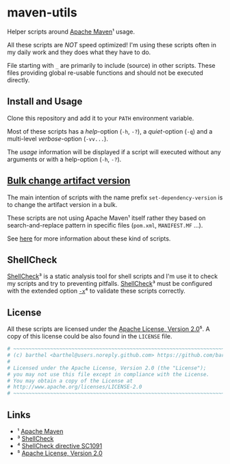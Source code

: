 # maven-utils

Helper scripts around [Apache Maven][maven]¹ usage.

All these scripts are *NOT* speed optimized!
I'm using these scripts often in my daily work and they does what they have to do.

File starting with `_` are primarily to include (source) in other scripts. These files providing global re-usable functions and should not be executed directly.

## Install and Usage

Clone this repository and add it to your `PATH` environment variable.

Most of these scripts has a _help_-option (`-h`, `-?`), a _quiet_-option (`-q`) and a multi-level _verbose_-option (`-vv...`).

The _usage_ information will be displayed if a script will executed without any arguments or with a help-option (`-h`, `-?`).

## [Bulk change artifact version](./set-dependency-version.md "set-dependency-version.md")

The main intention of scripts with the name prefix `set-dependency-version` is to change the artifact version in a bulk.

These scripts are not using Apache Maven¹ itself rather they based on search-and-replace pattern in specific files (`pom.xml`, `MANIFEST.MF` ...).

See [here](./set-dependency-version.md "set-dependency-version.md") for more information about these kind of scripts.

## ShellCheck

[ShellCheck][shellcheck]³ is a static analysis tool for shell scripts and I'm use it to check my scripts and try to preventing pitfalls.
[ShellCheck][shellcheck]³ must be configured with the extended option [`-x`][SC1091]⁴ to validate these scripts correctly.

## License

All these scripts are licensed under the [Apache License, Version 2.0][apl]⁵.
A copy of this license could be also found in the `LICENSE` file.

```bash
# ~~~~~~~~~~~~~~~~~~~~~~~~~~~~~~~~~~~~~~~~~~~~~~~~~~~~~~~~~~~~~~~~~~~~~~~~~
# (c) barthel <barthel@users.noreply.github.com> https://github.com/barthel
#
# Licensed under the Apache License, Version 2.0 (the "License");
# you may not use this file except in compliance with the License.
# You may obtain a copy of the License at
# http://www.apache.org/licenses/LICENSE-2.0
# ~~~~~~~~~~~~~~~~~~~~~~~~~~~~~~~~~~~~~~~~~~~~~~~~~~~~~~~~~~~~~~~~~~~~~~~~~
```

## Links

* ¹ [Apache Maven][maven]
* ³ [ShellCheck][shellcheck]
* ⁴ [ShellCheck directive SC1091][SC1091]
* ⁵ [Apache License, Version 2.0][apl]

[maven]:https://maven.apache.org
[p2-maven-plugin]:https://github.com/reficio/p2-maven-plugin
[shellcheck]:https://www.shellcheck.net
[SC1091]:https://github.com/koalaman/shellcheck/wiki/SC1091
[apl]:http://www.apache.org/licenses/LICENSE-2.0
